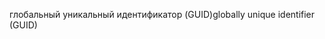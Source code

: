 <span data-ttu-id="90220-101">глобальный уникальный идентификатор (GUID)</span><span class="sxs-lookup"><span data-stu-id="90220-101">globally unique identifier (GUID)</span></span>